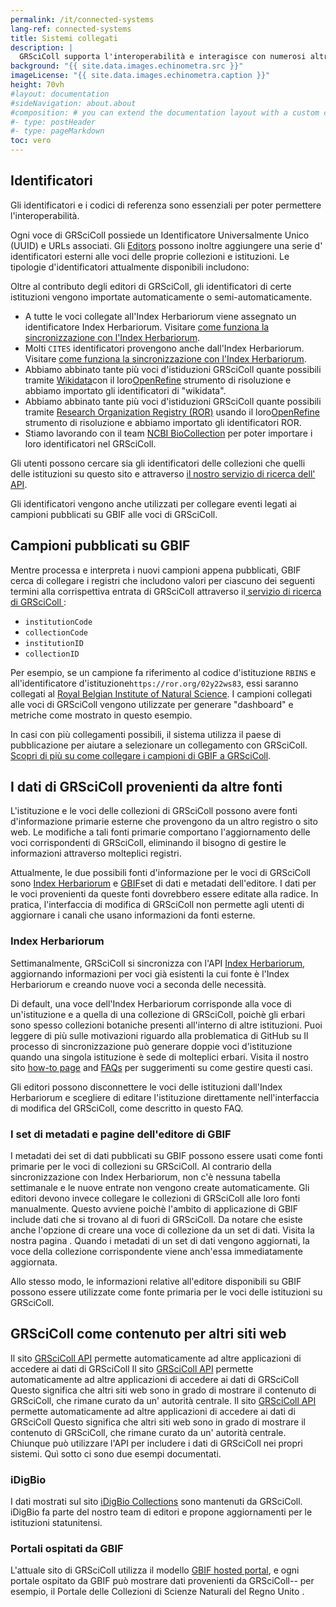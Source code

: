```yaml
---
permalink: /it/connected-systems
lang-ref: connected-systems
title: Sistemi collegati
description: |
  GRSciColl supporta l'interoperabilità e interagisce con numerosi altri sistemi.
background: "{{ site.data.images.echinometra.src }}"
imageLicense: "{{ site.data.images.echinometra.caption }}"
height: 70vh
#layout: documentation
#sideNavigation: about.about
#composition: # you can extend the documentation layout with a custom composition
#- type: postHeader
#- type: pageMarkdown
toc: vero
---
```


## Identificatori

Gli identificatori e i codici di referenza sono essenziali per poter permettere l'interoperabilità.

Ogni voce di GRSciColl possiede un Identificatore Universalmente Unico (UUID) e URLs associati. Gli [Editors](/how-to#become-editor) possono inoltre aggiungere una serie d' identificatori esterni alle voci delle proprie collezioni e istituzioni. Le tipologie d'identificatori attualmente disponibili includono:

<ul id="identifierEnums"></ul>

<script>
    // Function to fetch and display data
    function fetchAndDisplayIdentifiers() {
        const url = 'https://api.gbif.org/v1/enumeration/basic/IdentifierType';
        const identifierEnumsList = document.getElementById('identifierEnums');
        fetch(url)
            .then(response => {
                if (!response.ok) {
                    throw new Error(`Network response was not ok: ${response.status}`);
                }
                return response.json();
            })
            .then(data => {
                // Clear any existing list items
                identifierEnumsList.innerHTML = '';
                // Iterate through the array and create list items
                data.forEach(identifier => {
                    const listItem = document.createElement('li');
                    listItem.textContent = identifier;
                    identifierEnumsList.appendChild(listItem);
                });
            })
            .catch(error => {
                console.error('Error fetching data:', error);
            });
    }
    // Call the function to fetch and display data when the page loads
    fetchAndDisplayIdentifiers();
</script>

Oltre al contributo degli editori di GRSciColl, gli identificatori di certe istituzioni vengono importate automaticamente o semi-automaticamente.
* A tutte le voci collegate all'Index Herbariorum viene assegnato un identificatore Index Herbariorum. Visitare [ come funziona la sincronizzazione con l'Index Herbariorum](/about#index-herbariorum).
* Molti `CITES` identificatori provengono anche dall'Index Herbariorum. Visitare [come funziona la sincronizzazione con l'Index Herbariorum](/connected-systems#index-herbariorum).
* Abbiamo abbinato tante più voci d'istiduzioni GRSciColl quante possibili tramite [Wikidata](https://www.wikidata.org/)con il loro[OpenRefine](https://openrefine.org) strumento di risoluzione e abbiamo importato gli identificatori di "wikidata".
* Abbiamo abbinato tante più voci d'istiduzioni GRSciColl quante possibili tramite [Research Organization Registry (ROR)](https://ror.org) usando il loro[OpenRefine](https://openrefine.org) strumento di risoluzione e abbiamo importato gli identificatori ROR.
* Stiamo lavorando con il team [NCBI BioCollection](https://www.ncbi.nlm.nih.gov/biocollections)  per poter importare i loro identificatori nel GRSciColl.

Gli utenti possono cercare sia gli identificatori delle collezioni che quelli delle istituzioni su questo sito e attraverso [ il nostro servizio di ricerca dell' API](https://www.gbif.org/developer/registry#lookup).

Gli identificatori vengono anche utilizzati per collegare eventi legati ai campioni pubblicati su GBIF alle voci di GRSciColl.

## Campioni pubblicati su GBIF

Mentre processa e interpreta i nuovi campioni appena pubblicati, GBIF cerca di collegare i registri che includono valori per ciascuno dei seguenti termini alla corrispettiva entrata di GRSciColl attraverso il[ servizio di ricerca di GRSciColl ](https://www.gbif.org/developer/registry#lookup):
* `institutionCode`
* `collectionCode`
* `institutionID`
* `collectionID`

Per esempio, se un campione fa riferimento al codice d'istituzione `RBINS` e all'identificatore d'istituzione`https://ror.org/02y22ws83`, essi saranno collegati al [ Royal Belgian Institute of Natural Science](/institution/c2bfdeef-9c03-435e-8465-c483dadd6995). I campioni collegati alle voci di GRSciColl vengono utilizzate per generare "dashboard" e metriche come mostrato in questo esempio.

In casi con più collegamenti possibili, il sistema utilizza il paese di pubblicazione per aiutare a selezionare un collegamento con GRSciColl. [ Scopri di più su come collegare i campioni di GBIF a GRSciColl](/faq#how-to-link-specimen-related-occurrences-published-on-gbif-to-grscicoll-entries).

## I dati di GRSciColl provenienti da altre fonti

L'istituzione e le voci delle collezioni di GRSciColl possono avere fonti d'informazione primarie esterne che provengono da un altro registro o sito web. Le modifiche a tali fonti primarie comportano  l'aggiornamento delle voci corrispondenti di GRSciColl, eliminando il bisogno di gestire le informazioni attraverso molteplici registri.

Attualmente, le due possibili fonti d'informazione per le voci di GRSciColl sono [Index Herbariorum](https://sweetgum.nybg.org/science/ih/) e [GBIF](https://www.gbif.org)set di dati e metadati dell'editore. I dati per le voci provenienti da queste fonti dovrebbero essere editate alla radice. In pratica, l'interfaccia di modifica di GRSciColl non permette agli utenti di aggiornare i canali che usano informazioni da fonti esterne.

### Index Herbariorum

Settimanalmente, GRSciColl si sincronizza con l'API [Index Herbariorum](https://sweetgum.nybg.org/science/ih/), aggiornando informazioni per voci già esistenti la cui fonte è l'Index Herbariorum e creando nuove voci a seconda delle necessità.

Di default, una voce dell'Index Herbariorum corrisponde alla voce di un'istituzione e a quella di una collezione di GRSciColl, poichè gli erbari sono spesso collezioni botaniche presenti all'interno di altre istituzioni. Puoi leggere di più sulle motivazioni riguardo alla problematica di GitHub su Il processo di sincronizzazione può generare doppie voci d'istituzione quando una singola istituzione è sede di molteplici erbari. Visita il nostro sito [how-to page](/how-to#how-to-edit-a-grscicoll-collection-or-institution) and [FAQs](/faq/#how-to-handle-duplicates) per suggerimenti su come gestire questi casi.

Gli editori possono disconnettere le voci delle istituzioni dall'Index Herbariorum e scegliere di editare l'istituzione direttamente nell'interfaccia di modifica del GRSciColl, come descritto in questo FAQ.

### I set di metadati e pagine dell'editore di GBIF

I metadati dei set di dati pubblicati su GBIF possono essere usati come fonti primarie per le voci di collezioni su GRSciColl. Al contrario della sincronizzazione con Index Herbariorum, non c'è nessuna tabella settimanale e le nuove entrate non vengono create automaticamente. Gli editori devono invece collegare le collezioni di GRSciColl alle loro fonti manualmente. Questo avviene poichè l'ambito di applicazione di GBIF include dati che si trovano al di fuori di GRSciColl. Da notare che esiste anche l'opzione di creare una voce di collezione da un set di dati. Visita la nostra pagina . Quando i metadati di un set di dati vengono aggiornati, la voce della collezione corrispondente viene anch'essa immediatamente aggiornata.

Allo stesso modo, le informazioni relative all'editore disponibili su GBIF possono essere utilizzate come fonte primaria per le voci delle istituzioni su GRSciColl.

## GRSciColl come contenuto per altri siti web

Il sito [GRSciColl API](/api) permette automaticamente ad altre applicazioni di accedere ai dati di GRSciColl Il sito [GRSciColl API](/api) permette automaticamente ad altre applicazioni di accedere ai dati di GRSciColl Questo significa che altri siti web sono in grado di mostrare il contenuto di GRSciColl, che rimane curato da un' autorità centrale. Il sito [GRSciColl API](/api) permette automaticamente ad altre applicazioni di accedere ai dati di GRSciColl Questo significa che altri siti web sono in grado di mostrare il contenuto di GRSciColl, che rimane curato da un' autorità centrale. Chiunque può utilizzare l'API per includere i dati di GRSciColl nei propri sistemi. Quì sotto ci sono due esempi documentati.

### iDigBio

I dati mostrati sul sito [iDigBio Collections](https://www.idigbio.org/portal/collections) sono mantenuti da GRSciColl. iDigBio fa parte del nostro team di editori e propone aggiornamenti per le istituzioni statunitensi.

### Portali ospitati da GBIF

L'attuale sito di GRSciColl utilizza il modello [GBIF hosted portal](https://www.gbif.org/hosted-portals), e ogni portale ospitato da GBIF può mostrare dati provenienti da GRSciColl-- per esempio, il Portale delle Collezioni di Scienze Naturali del Regno Unito . 
